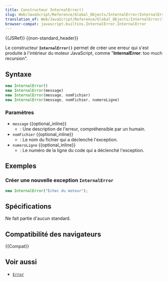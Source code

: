 ```yaml
---
title: Constructeur InternalError()
slug: Web/JavaScript/Reference/Global_Objects/InternalError/InternalError
translation_of: Web/JavaScript/Reference/Global_Objects/InternalError/InternalError
browser-compat: javascript.builtins.InternalError.InternalError
---
```

{{JSRef}} {{non-standard_header}}

Le constructeur **`InternalError()`** permet de créer une erreur qui s'est produite à l'intérieur du moteur JavaScript, comme "**InternalError**: too much recursion".

## Syntaxe

```js
new InternalError()
new InternalError(message)
new InternalError(message, nomFichier)
new InternalError(message, nomFichier, numeroLigne)
```

### Paramètres

- `message` {{optional_inline}}
  - : Une description de l'erreur, compréhensible par un humain.
- `nomFichier` {{optional_inline}}
  - : Le nom du fichier qui a déclenché l'exception.
- `numeroLigne` {{optional_inline}}
  - : Le numéro de la ligne du code qui a déclenché l'exception.

## Exemples

### Créer une nouvelle exception `InternalError`

```js
new InternalError("Échec du moteur");
```

## Spécifications

Ne fait partie d'aucun standard.

## Compatibilité des navigateurs

{{Compat}}

## Voir aussi

- [`Error`](/fr/docs/Web/JavaScript/Reference/Global_Objects/Error)
